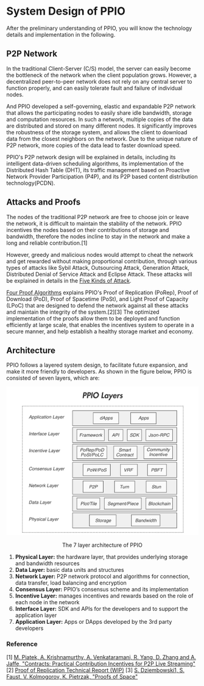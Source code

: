 # System Design of PPIO

After the preliminary understanding of PPIO, you will know the technology details and implementation in the following.

## P2P Network
In the traditional Client-Server (C/S) model, the server can easily become the bottleneck of the network when the client population grows. However, a decentralized peer-to-peer network does not rely on any central server to function properly, and can easily tolerate fault and failure of individual nodes.

And PPIO developed a self-governing, elastic and expandable P2P network that allows the participating nodes to easily share idle bandwidth, storage and computation resources. In such a network, multiple copies of the data are distributed and stored on many different nodes. It significantly improves the robustness of the storage system, and allows the client to download data from the closest neighbors on the network. Due to the unique nature of P2P network, more copies of the data lead to faster download speed.

PPIO's P2P network design will be explained in details, including its intelligent data-driven scheduling algorithms, its implementation of the Distributed Hash Table (DHT), its traffic management based on Proactive Network Provider Participation (P4P), and its P2P based content distribution technology(PCDN).

## Attacks and Proofs
The nodes of the traditional P2P network are free to choose join or leave the network, it is difficult to maintain the stability of the network. PPIO incentives the nodes based on their contributions of storage and bandwidth, therefore the nodes incline to stay in the network and make a long and reliable contribution.[1]

However, greedy and malicious nodes would attempt to cheat the network and get rewarded without making proportional contribution, through various types of attacks like Sybil Attack, Outsourcing Attack, Generation Attack, Distributed Denial of Service Attack and Eclipse Attack. These attacks will be explained in details in the [Five Kinds of Attack](./Five_Kinds_of_Attacks.md).

[Four Proof Algorithms](./Four_Proof_Algorithms.md) explains PPIO's Proof of Replication (PoRep), Proof of Download (PoD), Proof of Spacetime (PoSt), and Light Proof of Capacity (LPoC) that are designed to defend the network against all these attacks and maintain the integrity of the system.[2][3] The optimized implementation of the proofs allow them to be deployed and function efficiently at large scale, that enables the incentives system to operate in a secure manner, and help establish a healthy storage market and economy.

## Architecture

PPIO follows a layered system design, to facilitate future expansion, and make it more friendly to developers. As shown in the figure below, PPIO is consisted of seven layers, which are:

![](../images/guide/layers.png)
<p style="font-size:14px; text-align:center;">The 7 layer architecture of PPIO</p>

1. **Physical Layer:** the hardware layer, that provides underlying storage and bandwidth resources
2. **Data Layer:** basic data units and structures
3. **Network Layer:** P2P network protocol and algorithms for connection, data transfer, load balancing and encryption
4. **Consensus Layer:** PPIO’s consensus scheme and its implementation
5. **Incentive Layer:** manages incentives and rewards based on the role of each node in the network
6. **Interface Layer:** SDK and APIs for the developers and to support the application layer
7. **Application Layer:** Apps or DApps developed by the 3rd party developers

### Reference
[1] [M. Piatek, A. Krishnamurthy, A. Venkataramani, R. Yang, D. Zhang and A. Jaffe, "Contracts: Practical Contribution Incentives for P2P Live Streaming"](https://www.usenix.org/legacy/event/nsdi10/tech/full_papers/piatek.pdf)
[2] [Proof of Replication Technical Report (WIP)](https://filecoin.io/proof-of-replication.pdf)
[3] [S. Dziembowski1, S. Faust, V. Kolmogorov, K. Pietrzak, "Proofs of Space"](https://www.iacr.org/archive/crypto2015/92160192/92160192.pdf)
